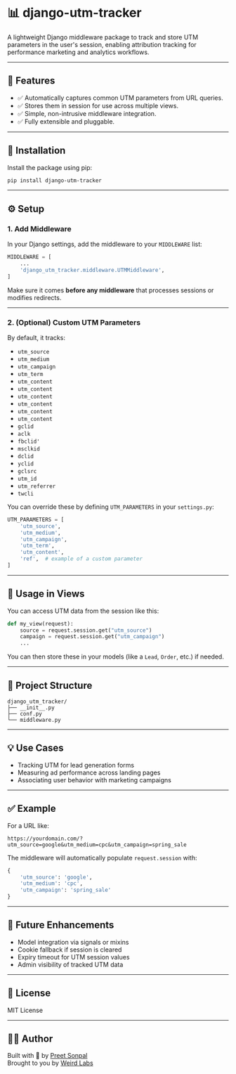 # 📊 django-utm-tracker

A lightweight Django middleware package to track and store UTM parameters in the user's session, enabling attribution tracking for performance marketing and analytics workflows.

---

## 🚀 Features

- ✅ Automatically captures common UTM parameters from URL queries.
- ✅ Stores them in session for use across multiple views.
- ✅ Simple, non-intrusive middleware integration.
- ✅ Fully extensible and pluggable.

---

## 🔧 Installation

Install the package using pip:

```bash
pip install django-utm-tracker
```

---

## ⚙️ Setup

### 1. Add Middleware

In your Django settings, add the middleware to your `MIDDLEWARE` list:

```python
MIDDLEWARE = [
    ...
    'django_utm_tracker.middleware.UTMMiddleware',
]
```

Make sure it comes **before any middleware** that processes sessions or modifies redirects.

---

### 2. (Optional) Custom UTM Parameters

By default, it tracks:

- `utm_source`
- `utm_medium`
- `utm_campaign`
- `utm_term`
- `utm_content`
- `utm_content`
- `utm_content`
- `utm_content`
- `utm_content`
- `utm_content`
- `gclid`
- `aclk`
- `fbclid'`
- `msclkid`
- `dclid`
- `yclid`
- `gclsrc`
- `utm_id`
- `utm_referrer`
- `twcli`

You can override these by defining `UTM_PARAMETERS` in your `settings.py`:

```python
UTM_PARAMETERS = [
    'utm_source',
    'utm_medium',
    'utm_campaign',
    'utm_term',
    'utm_content',
    'ref',  # example of a custom parameter
]
```

---

## 🧪 Usage in Views

You can access UTM data from the session like this:

```python
def my_view(request):
    source = request.session.get("utm_source")
    campaign = request.session.get("utm_campaign")
    ...
```

You can then store these in your models (like a `Lead`, `Order`, etc.) if needed.

---

## 🧱 Project Structure

```text
django_utm_tracker/
├── __init__.py
├── conf.py
└── middleware.py
```

---

## 💡 Use Cases

- Tracking UTM for lead generation forms
- Measuring ad performance across landing pages
- Associating user behavior with marketing campaigns

---

## ✅ Example

For a URL like:

```
https://yourdomain.com/?utm_source=google&utm_medium=cpc&utm_campaign=spring_sale
```

The middleware will automatically populate `request.session` with:

```python
{
    'utm_source': 'google',
    'utm_medium': 'cpc',
    'utm_campaign': 'spring_sale'
}
```

---

## 🧰 Future Enhancements

- Model integration via signals or mixins
- Cookie fallback if session is cleared
- Expiry timeout for UTM session values
- Admin visibility of tracked UTM data

---

## 📜 License

MIT License

---

## 👨‍💻 Author

Built with 💙 by [Preet Sonpal](mailto:preet@weirdlabs.in)  
Brought to you by [Weird Labs](https://weirdlabs.in/)